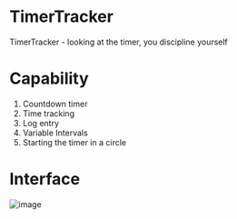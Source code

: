 # TimerTracker
TimerTracker - looking at the timer, you discipline yourself

# Capability
1. Countdown timer
2. Time tracking
3. Log entry
4. Variable Intervals
5. Starting the timer in a circle

# Interface
![image](https://user-images.githubusercontent.com/4953847/234057263-8610440b-413e-4754-8b66-8aa8d12dcce3.png)
